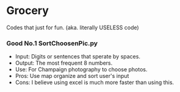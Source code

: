 # Grocery
Codes that just for fun. (aka. literally USELESS code)

### Good No.1 SortChoosenPic.py
- Input: Digits or sentences that sperate by spaces.
- Output: The most frequent 8 numbers.
- Use: For Champaign photography to choose photos.
- Pros: Use map organize and sort user's input
- Cons: I believe using excel is much more faster than using this.
